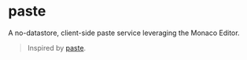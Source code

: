 # paste

A no-datastore, client-side paste service leveraging the Monaco Editor.

> Inspired by [paste](https://github.com/topaz/paste).
